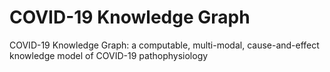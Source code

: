 # COVID-19 Knowledge Graph
COVID-19 Knowledge Graph: a computable, multi-modal, cause-and-effect knowledge model of COVID-19 pathophysiology 
